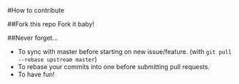 #How to contribute

##Fork this repo
Fork it baby!

##Never forget...

* To sync with master before starting on new issue/feature. (with `git pull --rebase upstream master`)
* To rebase your commits into one before submitting pull requests.
* To have fun!

